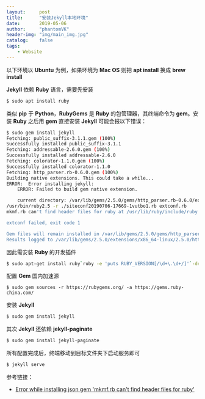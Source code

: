 ```yaml
---
layout:     post
title:      "安装Jekyll本地环境"
date:       2019-05-06
author:     "phantomVK"
header-img: "img/main_img.jpg"
catalog:    false
tags:
    - Website
---
```


以下环境以 __Ubuntu__ 为例，如果环境为 __Mac OS__ 则把 __apt install__ 换成 __brew install__

__Jekyll__ 依赖 __Ruby__ 语言，需要先安装

```bash
$ sudo apt install ruby
```

类似 __pip__ 于 __Python__，__RubyGems__ 是 __Ruby__ 的包管理器，其终端命令为 __gem__。安装 __Ruby__ 之后用 __gem__ 直接安装 __Jekyll__ 可能会报以下错误：

```bash
$ sudo gem install jekyll 
Fetching: public_suffix-3.1.1.gem (100%)
Successfully installed public_suffix-3.1.1
Fetching: addressable-2.6.0.gem (100%)
Successfully installed addressable-2.6.0
Fetching: colorator-1.1.0.gem (100%)
Successfully installed colorator-1.1.0
Fetching: http_parser.rb-0.6.0.gem (100%)
Building native extensions. This could take a while...
ERROR:  Error installing jekyll:
	ERROR: Failed to build gem native extension.

    current directory: /var/lib/gems/2.5.0/gems/http_parser.rb-0.6.0/ext/ruby_http_parser
/usr/bin/ruby2.5 -r ./siteconf20190706-17669-1vutbo1.rb extconf.rb
mkmf.rb can't find header files for ruby at /usr/lib/ruby/include/ruby.h

extconf failed, exit code 1

Gem files will remain installed in /var/lib/gems/2.5.0/gems/http_parser.rb-0.6.0 for inspection.
Results logged to /var/lib/gems/2.5.0/extensions/x86_64-linux/2.5.0/http_parser.rb-0.6.0/gem_make.out
```

因此需安装 __Ruby__ 的开发插件

```bash
$ sudo apt-get install ruby`ruby -e 'puts RUBY_VERSION[/\d+\.\d+/]'`-dev
```

配置 __Gem__ 国内加速源

```shell
$ sudo gem sources -r https://rubygems.org/ -a https://gems.ruby-china.com/
```

安装 __Jekyll__

```bash
$ sudo gem install jekyll
```

其次 __Jekyll__ 还依赖 __jekyll-paginate__

```bash
$ sudo gem install jekyll-paginate
```

所有配置完成后，终端移动到目标文件夹下启动服务即可

```bash
$ jekyll serve
```

参考链接：

- [Error while installing json gem 'mkmf.rb can't find header files for ruby'](https://stackoverflow.com/q/20559255/8750399)